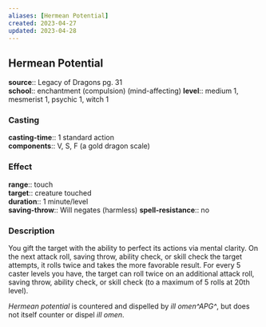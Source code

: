 ```yaml
---
aliases: [Hermean Potential]
created: 2023-04-27
updated: 2023-04-28
---
```


## Hermean Potential

**source**:: Legacy of Dragons pg. 31  
**school**:: enchantment (compulsion) (mind-affecting)
**level**:: medium 1, mesmerist 1, psychic 1, witch 1

### Casting

**casting-time**:: 1 standard action  
**components**:: V, S, F (a gold dragon scale)

### Effect

**range**:: touch  
**target**:: creature touched  
**duration**:: 1 minute/level  
**saving-throw**:: Will negates (harmless)
**spell-resistance**:: no

### Description

You gift the target with the ability to perfect its actions via mental clarity. On the next attack roll, saving throw, ability check, or skill check the target attempts, it rolls twice and takes the more favorable result. For every 5 caster levels you have, the target can roll twice on an additional attack roll, saving throw, ability check, or skill check (to a maximum of 5 rolls at 20th level).  
  
*Hermean potential* is countered and dispelled by *ill omen^APG^*, but does not itself counter or dispel *ill omen*.
